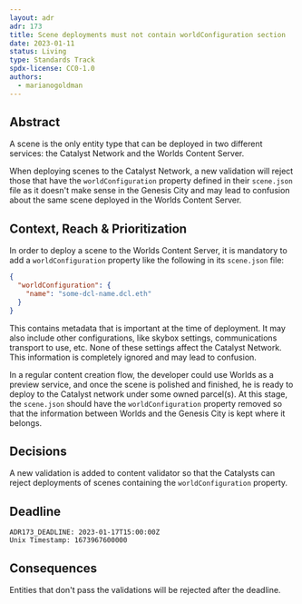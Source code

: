 ```yaml
---
layout: adr
adr: 173
title: Scene deployments must not contain worldConfiguration section
date: 2023-01-11
status: Living
type: Standards Track
spdx-license: CC0-1.0
authors:
  - marianogoldman
---
```


## Abstract

A scene is the only entity type that can be deployed in two different services: the Catalyst Network and the Worlds Content Server.

When deploying scenes to the Catalyst Network, a new validation will reject those that have the `worldConfiguration` property defined in their `scene.json` file as it doesn't make sense in the Genesis City and may lead to confusion about the same scene deployed in
the Worlds Content Server.

## Context, Reach & Prioritization

In order to deploy a scene to the Worlds Content Server, it is mandatory to add a `worldConfiguration` property like the following in its `scene.json` file:

```json
{
  "worldConfiguration": {
    "name": "some-dcl-name.dcl.eth"
  }
}
```

This contains metadata that is important at the time of deployment. It may also include other configurations, like skybox settings, communications transport to use, etc. None of these settings affect the Catalyst Network. This information is completely ignored and may lead to confusion.

In a regular content creation flow, the developer could use Worlds as
a preview service, and once the scene is polished and finished, he is ready to deploy to the Catalyst network under some owned parcel(s). At this stage, the `scene.json` should have the `worldConfiguration` property removed so that the information between Worlds and the Genesis City is kept where it belongs.

## Decisions

A new validation is added to content validator so that the Catalysts can reject deployments of scenes containing the `worldConfiguration` property.

## Deadline

    ADR173_DEADLINE: 2023-01-17T15:00:00Z
    Unix Timestamp: 1673967600000

## Consequences

Entities that don't pass the validations will be rejected after the deadline.

